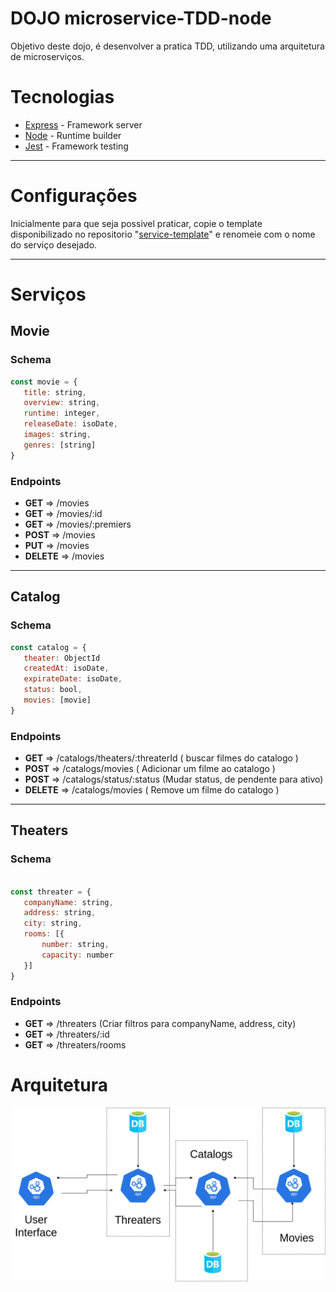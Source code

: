 # DOJO microservice-TDD-node


Objetivo deste dojo, é desenvolver a pratica TDD, utilizando uma arquitetura de microserviços.

# Tecnologias

* [Express](https://expressjs.com/) - Framework server
* [Node](https://nodejs.org/en/) - Runtime builder
* [Jest](https://jestjs.io/) - Framework testing

***
# Configurações

Inicialmente para que seja possivel praticar, copie o template disponibilizado no repositorio "[service-template](./service-template)" e renomeie com o nome do serviço desejado.

***
# Serviços
## Movie

### Schema
``` javascript
const movie = {
   title: string,
   overview: string,
   runtime: integer,
   releaseDate: isoDate,
   images: string,
   genres: [string]
}
```
### Endpoints

* **GET** => /movies
* **GET** => /movies/:id
* **GET** => /movies/:premiers
* **POST** => /movies
* **PUT** => /movies
* **DELETE** => /movies

***
## Catalog

### Schema

```javascript
const catalog = {
   theater: ObjectId
   createdAt: isoDate,
   expirateDate: isoDate,
   status: bool,
   movies: [movie]
}
```

### Endpoints

* **GET** => /catalogs/theaters/:threaterId ( buscar filmes do catalogo )
* **POST** => /catalogs/movies ( Adicionar um filme ao catalogo )
* **POST** => /catalogs/status/:status (Mudar status, de pendente para ativo) 
* **DELETE**  => /catalogs/movies ( Remove um filme do catalogo )

***
## Theaters

### Schema
```javascript

const threater = {
   companyName: string,
   address: string,
   city: string,
   rooms: [{
       number: string,
       capacity: number
   }]
}
```

### Endpoints

* **GET** => /threaters (Criar filtros para companyName, address, city)
* **GET** => /threaters/:id
* **GET** => /threaters/rooms


# Arquitetura
![](./documents/arquitetura.png)